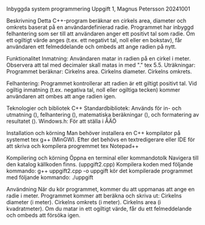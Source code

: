 Inbyggda system programmering
Uppgift 1, Magnus Petersson
20241001

Beskrivning
Detta C++-program beräknar en cirkels area, diameter och omkrets baserat på en användardefinierad radie. 
Programmet har inbyggd felhantering som ser till att användaren anger ett positivt tal som radie. 
Om ett ogiltigt värde anges (t.ex. ett negativt tal, noll eller en bokstav), 
får användaren ett felmeddelande och ombeds att ange radien på nytt.

Funktionalitet
Inmatning: Användaren matar in radien på en cirkel i meter. Observera att tal med decimaler skall matas in med "." tex 5.5. 
Uträkningar: Programmet beräknar:
Cirkelns area.
Cirkelns diameter.
Cirkelns omkrets.

Felhantering: Programmet kontrollerar att radien är ett giltigt positivt tal. Vid ogiltig inmatning (t.ex. negativa tal, noll eller ogiltiga tecken) kommer användaren att ombes att ange radien igen.

Teknologier och bibliotek
C++ Standardbibliotek: Används för in- och utmatning (<iostream>), felhantering (<limits>), matematiska beräkningar (<cmath>), och formatering av resultatet (<iomanip>).
Windows.h: För att ställa i ÅÄÖ

Installation och körning
Man behöver installera en C++ kompilator på systemet tex g++ (MinGW).
Efter det behövs en textredigerare eller IDE för att skriva och kompilera progremmet tex Notepad++

Kompilering och körning
Öppna en terminal eller kommandotolk
Navigera till den katalog källkoden finns. (uppgift2.cpp)
Kompilera koden med följande kommando: g++ uppgift2.cpp -o uppgift
kör det kompilerade programmet med följande kommando: ./uppgift

Användning
När du kör programmet, kommer du att uppmanas att ange en radie i meter.
Programmet kommer att beräkna och skriva ut:
Cirkelns diameter (i meter).
Cirkelns omkrets (i meter).
Cirkelns area (i kvadratmeter).
Om du matar in ett ogiltigt värde, får du ett felmeddelande och ombeds att försöka igen.
